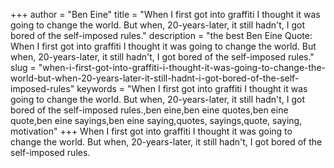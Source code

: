 +++
author = "Ben Eine"
title = "When I first got into graffiti I thought it was going to change the world. But when, 20-years-later, it still hadn't, I got bored of the self-imposed rules."
description = "the best Ben Eine Quote: When I first got into graffiti I thought it was going to change the world. But when, 20-years-later, it still hadn't, I got bored of the self-imposed rules."
slug = "when-i-first-got-into-graffiti-i-thought-it-was-going-to-change-the-world-but-when-20-years-later-it-still-hadnt-i-got-bored-of-the-self-imposed-rules"
keywords = "When I first got into graffiti I thought it was going to change the world. But when, 20-years-later, it still hadn't, I got bored of the self-imposed rules.,ben eine,ben eine quotes,ben eine quote,ben eine sayings,ben eine saying,quotes, sayings,quote, saying, motivation"
+++
When I first got into graffiti I thought it was going to change the world. But when, 20-years-later, it still hadn't, I got bored of the self-imposed rules.
